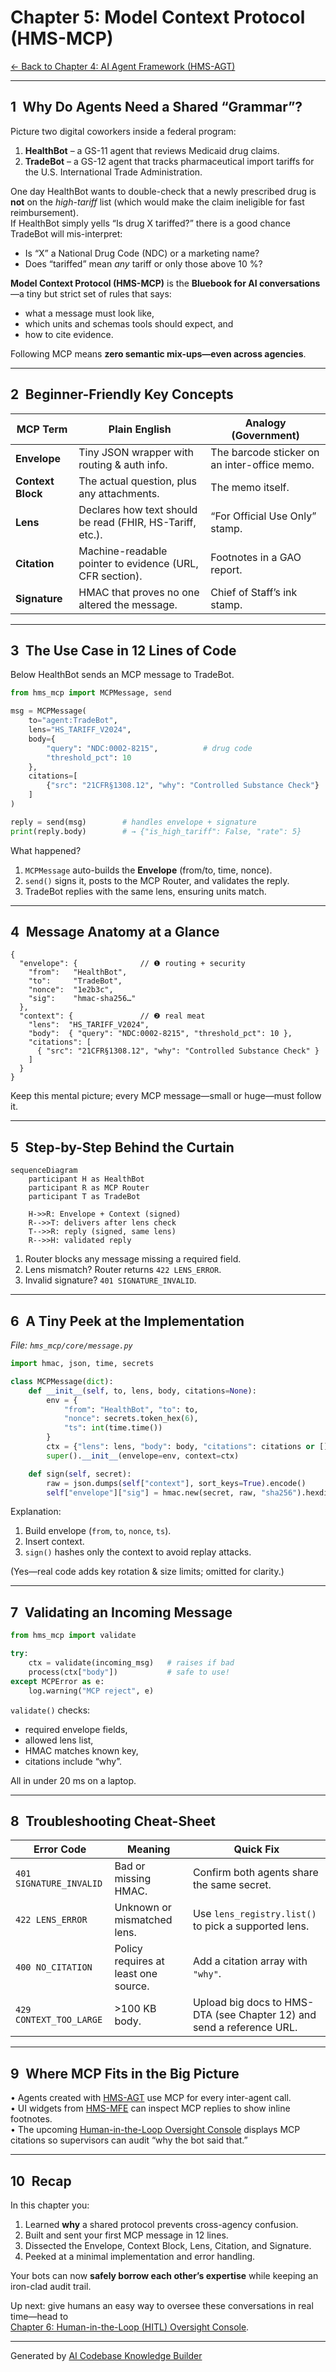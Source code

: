# Chapter 5: Model Context Protocol (HMS-MCP)

[← Back to Chapter 4: AI Agent Framework (HMS-AGT)](04_ai_agent_framework__hms_agt__.md)

---

## 1 Why Do Agents Need a Shared “Grammar”?

Picture two digital coworkers inside a federal program:

1. **HealthBot** – a GS-11 agent that reviews Medicaid drug claims.  
2. **TradeBot** – a GS-12 agent that tracks pharmaceutical import tariffs for the U.S. International Trade Administration.

One day HealthBot wants to double-check that a newly prescribed drug is **not** on the *high-tariff* list (which would make the claim ineligible for fast reimbursement).  
If HealthBot simply yells “Is drug X tariffed?” there is a good chance TradeBot will mis-interpret:

* Is “X” a National Drug Code (NDC) or a marketing name?  
* Does “tariffed” mean *any* tariff or only those above 10 %?

**Model Context Protocol (HMS-MCP)** is the **Bluebook for AI conversations**—a tiny but strict set of rules that says:

* what a message must look like,  
* which units and schemas tools should expect, and  
* how to cite evidence.

Following MCP means **zero semantic mix-ups—even across agencies**.

---

## 2 Beginner-Friendly Key Concepts

| MCP Term | Plain English | Analogy (Government) |
|----------|---------------|----------------------|
| **Envelope** | Tiny JSON wrapper with routing & auth info. | The barcode sticker on an inter-office memo. |
| **Context Block** | The actual question, plus any attachments. | The memo itself. |
| **Lens** | Declares how text should be read (FHIR, HS-Tariff, etc.). | “For Official Use Only” stamp. |
| **Citation** | Machine-readable pointer to evidence (URL, CFR section). | Footnotes in a GAO report. |
| **Signature** | HMAC that proves no one altered the message. | Chief of Staff’s ink stamp. |

---

## 3 The Use Case in 12 Lines of Code

Below HealthBot sends an MCP message to TradeBot.

```python
from hms_mcp import MCPMessage, send

msg = MCPMessage(
    to="agent:TradeBot",
    lens="HS_TARIFF_V2024",
    body={
        "query": "NDC:0002-8215",          # drug code
        "threshold_pct": 10
    },
    citations=[
        {"src": "21CFR§1308.12", "why": "Controlled Substance Check"}
    ]
)

reply = send(msg)        # handles envelope + signature
print(reply.body)        # → {"is_high_tariff": False, "rate": 5}
```

What happened?

1. `MCPMessage` auto-builds the **Envelope** (from/to, time, nonce).  
2. `send()` signs it, posts to the MCP Router, and validates the reply.  
3. TradeBot replies with the same lens, ensuring units match.

---

## 4 Message Anatomy at a Glance

```jsonc
{
  "envelope": {              // ❶ routing + security
    "from":   "HealthBot",
    "to":     "TradeBot",
    "nonce":  "1e2b3c",
    "sig":    "hmac-sha256…"
  },
  "context": {               // ❷ real meat
    "lens":  "HS_TARIFF_V2024",
    "body":  { "query": "NDC:0002-8215", "threshold_pct": 10 },
    "citations": [
      { "src": "21CFR§1308.12", "why": "Controlled Substance Check" }
    ]
  }
}
```

Keep this mental picture; every MCP message—small or huge—must follow it.

---

## 5 Step-by-Step Behind the Curtain

```mermaid
sequenceDiagram
    participant H as HealthBot
    participant R as MCP Router
    participant T as TradeBot

    H->>R: Envelope + Context (signed)
    R-->>T: delivers after lens check
    T-->>R: reply (signed, same lens)
    R-->>H: validated reply
```

1. Router blocks any message missing a required field.  
2. Lens mismatch? Router returns `422 LENS_ERROR`.  
3. Invalid signature? `401 SIGNATURE_INVALID`.

---

## 6 A Tiny Peek at the Implementation

_File: `hms_mcp/core/message.py`_

```python
import hmac, json, time, secrets

class MCPMessage(dict):
    def __init__(self, to, lens, body, citations=None):
        env = {
            "from": "HealthBot", "to": to,
            "nonce": secrets.token_hex(6),
            "ts": int(time.time())
        }
        ctx = {"lens": lens, "body": body, "citations": citations or []}
        super().__init__(envelope=env, context=ctx)

    def sign(self, secret):
        raw = json.dumps(self["context"], sort_keys=True).encode()
        self["envelope"]["sig"] = hmac.new(secret, raw, "sha256").hexdigest()
```

Explanation:

1. Build envelope (`from`, `to`, `nonce`, `ts`).  
2. Insert context.  
3. `sign()` hashes only the context to avoid replay attacks.

(Yes—real code adds key rotation & size limits; omitted for clarity.)

---

## 7 Validating an Incoming Message

```python
from hms_mcp import validate

try:
    ctx = validate(incoming_msg)   # raises if bad
    process(ctx["body"])           # safe to use!
except MCPError as e:
    log.warning("MCP reject", e)
```

`validate()` checks:

* required envelope fields,  
* allowed lens list,  
* HMAC matches known key,  
* citations include “why”.

All in under 20 ms on a laptop.

---

## 8 Troubleshooting Cheat-Sheet

| Error Code | Meaning | Quick Fix |
|------------|---------|-----------|
| `401 SIGNATURE_INVALID` | Bad or missing HMAC. | Confirm both agents share the same secret. |
| `422 LENS_ERROR` | Unknown or mismatched lens. | Use `lens_registry.list()` to pick a supported lens. |
| `400 NO_CITATION` | Policy requires at least one source. | Add a citation array with `"why"`. |
| `429 CONTEXT_TOO_LARGE` | >100 KB body. | Upload big docs to HMS-DTA (see Chapter 12) and send a reference URL. |

---

## 9 Where MCP Fits in the Big Picture

• Agents created with [HMS-AGT](04_ai_agent_framework__hms_agt__.md) use MCP for every inter-agent call.  
• UI widgets from [HMS-MFE](03_micro_frontend_library__hms_mfe__.md) can inspect MCP replies to show inline footnotes.  
• The upcoming [Human-in-the-Loop Oversight Console](06_human_in_the_loop__hitl__oversight_console_.md) displays MCP citations so supervisors can audit “why the bot said that.”

---

## 10 Recap

In this chapter you:

1. Learned **why** a shared protocol prevents cross-agency confusion.  
2. Built and sent your first MCP message in 12 lines.  
3. Dissected the Envelope, Context Block, Lens, Citation, and Signature.  
4. Peeked at a minimal implementation and error handling.

Your bots can now **safely borrow each other’s expertise** while keeping an iron-clad audit trail.

Up next: give humans an easy way to oversee these conversations in real time—head to  
[Chapter 6: Human-in-the-Loop (HITL) Oversight Console](06_human_in_the_loop__hitl__oversight_console_.md).

---

Generated by [AI Codebase Knowledge Builder](https://github.com/The-Pocket/Tutorial-Codebase-Knowledge)